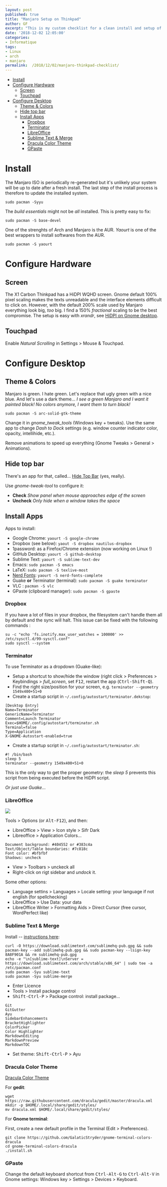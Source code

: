 ```yaml
---
layout: post
published: true
title: "Manjaro Setup on Thinkpad"
author: GF
excerpt: "This is my custom checklist for a clean install and setup of Arch/Manjaro Gnome 3 desktop on Lenovo Thinkpad (X1 Carbon, X270, X280)."
date: '2018-12-02 12:05:00'
categories:
- Informatique
tags:
- Linux
- arch
- manjaro
permalink:  /2018/12/02/manjaro-thinkpad-checklist/
---
```



<!-- MarkdownTOC autolink="true" -->

- [Install](#install)
- [Configure Hardware](#configure-hardware)
    - [Screen](#screen)
    - [Touchpad](#touchpad)
- [Configure Desktop](#configure-desktop)
    - [Theme & Colors](#theme--colors)
    - [Hide top bar](#hide-top-bar)
    - [Install Apps](#install-apps)
        - [Dropbox](#dropbox)
        - [Terminator](#terminator)
        - [LibreOffice](#libreoffice)
        - [Sublime Text & Merge](#sublime-text--merge)
        - [Dracula Color Theme](#dracula-color-theme)
        - [GPaste](#gpaste)

<!-- /MarkdownTOC -->


# Install

The Manjaro ISO is periodically re-generated but it's unlikely your system will be up to date after a fresh install. The last step of the install process is therefore to update the installed system.

```
sudo pacman -Syyu
```

The _build essentials_ might not be _all_ installed. This is pretty easy to fix:

```
sudo pacman -S base-devel
```

One of the strenghts of Arch and Manjaro is the AUR. _Yaourt_ is one of the best wrappers to install softwares from the AUR.

```
sudo pacman -S yaourt
```

# Configure Hardware

## Screen

The X1 Carbon Thinkpad has a HiDPI WQHD screen. Gnome default 100% pixel scaling makes the texts unreadable and the interface elements difficult to click on. However, with the default 200% scale used by Manjaro everything look big, _too_ big. I find a 150% _fractional_ scaling to be the best compromise. The setup is easy with _xrandr_, see [HiDPI on Gnome desktop](/2018/07/14/hidpi-on-gnome-desktop/).

## Touchpad

Enable _Natural Scrolling_ in Settings > Mouse & Touchpad.

# Configure Desktop

## Theme & Colors

Manjaro is green. I hate green. Let's replace that ugly green with a nice blue. And let's use a dark theme... _I see a green Manjaro and I want it painted black! No colors anymore, I want them to turn black!_

```
sudo pacman -S arc-solid-gtk-theme
```

Change it in _gnome_tweak_tools_ (Windows key + tweaks). Use the same app to change _Dash to Dock_ settings (e.g. window counter indicator color, opacity, intellihide, etc.).

Remove animations to speed up everything (Gnome Tweaks > General > Animations).

## Hide top bar

There's an app for that, called... [Hide Top Bar](https://extensions.gnome.org/extension/545/hide-top-bar/) (yes, really).

Use _gnome-tweak-tool_ to configure it:

- **Check** _Show panel when mouse approaches edge of the screen_
- **Uncheck** _Only hide when a window takes the space_

## Install Apps

Apps to install:
- Google Chrome: `yaourt -S google-chrome`
- Dropbox (see below): `yaout -S dropbox nautilus-dropbox`
- 1password: as a Firefox/Chrome extension (now working on Linux !)
- GitHub Desktop: `yaourt -S github-desktop`
- Sublime Text: `yaourt -S sublime-text-dev`
- Emacs: `sudo pacman -S emacs`
- LaTeX: `sudo pacman -S texlive-most`
- [Nerd Fonts](https://github.com/ryanoasis/nerd-fonts): `yaourt -S nerd-fonts-complete`
- Guake **or** Terminator (terminal): `sudo pacman -S guake terminator`
- VLC : `pacman -S vlc`
- GPaste (clipboard manager): `sudo pacman -S gpaste`

### Dropbox

If you have a lot of files in your dropbox, the filesystem can't handle them all by default and the sync will halt. This issue can be fixed with the following commands :

```
su -c "echo 'fs.inotify.max_user_watches = 100000' >> /etc/sysctl.d/99-sysctl.conf"
sudo sysctl --system
```

### Terminator

To use Terminator as a dropdown (Guake-like):

- Setup a shortcut to show/hide the window (right click > Preferences > Keybindings > *full_screen*, set <kbd>F12</kbd>, restart the app (<kbd>Ctrl-Shift-Q</kbd>).
- Find the right size/position for your screen, e.g. `terminator --geometry 1549x400+51+0`
- Create a startup script in `~/.config/autostart/terminator.dekstop`:

```
[Desktop Entry]
Name=Terminator
GenericName=Terminator
Comment=Launch Terminator
Exec=$HOME/.config/autostart/terminator.sh
Terminal=false
Type=Application
X-GNOME-Autostart-enabled=true
```
- Create a startup script in `~/.config/autostart/terminator.sh`:

```
#! /bin/bash
sleep 5
terminator --geometry 1549x400+51+0
```

This is the only way to get the proper geometry: the _sleep 5_ prevents this script from being executed before the HiDPI script.

_Or just use Guake..._

### LibreOffice

![](/public/posts/2018-12-02-manjaro-thinkpad-checklist/libreoffice.png)

Tools > Options (or <kbd>Alt-F12</kbd>), and then:

- LibreOffice > View > Icon style > Sifr Dark
- Libreoffice > Application Colors...

```
Document background: #404552 or #383c4a
Text/Object/Table boundaries: #7c818c
Font color: #bfbfbf
Shadows: uncheck

```

- View > Toolbars > unckeck all
- Right-click on rigt sidebar and _undock_ it.

Some other options:

- Language settins > Languages > Locale setting: your language if not english (for spellchecking)
- LibreOffice > Use Data: your data
- LibreOffice Writer > Formatting Aids > Direct Cursor (free cursor, WordPerfect like)

### Sublime Text & Merge

Install -- [instructions here](https://www.sublimetext.com/docs/3/linux_repositories.html#pacman):

```
curl -O https://download.sublimetext.com/sublimehq-pub.gpg && sudo pacman-key --add sublimehq-pub.gpg && sudo pacman-key --lsign-key 8A8F901A && rm sublimehq-pub.gpg
echo -e "\n[sublime-text]\nServer = https://download.sublimetext.com/arch/stable/x86_64" | sudo tee -a /etc/pacman.conf
sudo pacman -Syu sublime-text
sudo pacman -Syu sublime-merge
```

- Enter Licence
- Tools > Install package control
- <kbd>Shift-Ctrl-P</kbd> > Package control: install package...

```
Git
GitGutter
Ayu
SidebarEnhancements
BracketHighlighter
ColorPicker
Color Highlighter
MarkdownEditing
MarkdownPreview
MarkdownTOC
```

- Set theme: <kbd>Shift-Ctrl-P</kbd> > Ayu

### Dracula Color Theme

[Dracula Color Theme](https://draculatheme.com/)

For **gedit**:

```
wget https://raw.githubusercontent.com/dracula/gedit/master/dracula.xml
mkdir -p $HOME/.local/share/gedit/styles/
mv dracula.xml $HOME/.local/share/gedit/styles/
```

For **Gnome terminal**:

First, create a new default profile in the Terminal (Edit > Preferences).

```
git clone https://github.com/GalaticStryder/gnome-terminal-colors-dracula
cd gnome-terminal-colors-dracula
./install.sh
```

### GPaste

Change the default keyboard shortcut from <kbd>Ctrl-Alt-G</kbd> to <kbd>Ctrl-Alt-V</kbd> in Gnome settings: Windows key > Settings > Devices > Keyboard.





